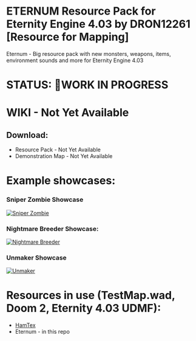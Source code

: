 # ETERNUM Resource Pack for Eternity Engine 4.03 by DRON12261 [Resource for Mapping]
Eternum - Big resource pack with new monsters, weapons, items, environment sounds and more for Eternity Engine 4.03

# STATUS: 🏁WORK IN PROGRESS

# WIKI - Not Yet Available

## Download:
- Resource Pack - Not Yet Available
- Demonstration Map - Not Yet Available

# Example showcases:
### Sniper Zombie Showcase
[![Sniper Zombie](https://img.youtube.com/vi/mGinthQGl_s/0.jpg)](https://www.youtube.com/watch?v=mGinthQGl_s)

### Nightmare Breeder Showcase:
[![Nightmare Breeder](https://img.youtube.com/vi/deVpyTCtNxk/0.jpg)](https://www.youtube.com/watch?v=deVpyTCtNxk)

### Unmaker Showcase
[![Unmaker](https://img.youtube.com/vi/-2k7K-8dGr8/0.jpg)](https://www.youtube.com/watch?v=-2k7K-8dGr8)

# Resources in use (TestMap.wad, Doom 2, Eternity 4.03 UDMF):
- [HamTex](https://www.doomworld.com/forum/topic/135209-%F0%9F%9F%A7-hamtex-vanilla-compatible-dev-textures-for-doom-ii-%E2%AC%9C/)
- Eternum - in this repo
